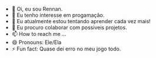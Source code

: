 - 👋 Oi, eu sou Rennan.
- 👀 Eu tenho interesse em progamação.
- 🌱 Eu atualmente estou tentando aprender cada vez mais!
- 💞️ Eu procuro colaborar com possiveis projetos.
- 📫 How to reach me ...
- 😄 Pronouns: Ele/Ela
- ⚡ Fun fact: Quase dei erro no meu jogo todo. 

<!---
Rennan08ber/Rennan08ber is a ✨ special ✨ repository because its `README.md` (this file) appears on your GitHub profile.
You can click the Preview link to take a look at your changes.
--->
